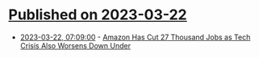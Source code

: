 # [Published on 2023-03-22](index.md)

* [2023-03-22, 07:09:00](https://soylentnews.org/article.pl?sid=23/03/21/1749259&from=rss) - [Amazon Has Cut 27 Thousand Jobs as Tech Crisis Also Worsens Down Under](https://soylentnews.org/article.pl?sid=23/03/21/1749259&from=rss)
